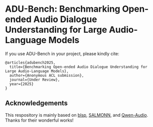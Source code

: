 # ADU-Bench: Benchmarking Open-ended Audio Dialogue Understanding for Large Audio-Language Models

If you use ADU-Bench in your project, please kindly cite:
```
@articles{adubench2025,
  title={Benchmarking Open-ended Audio Dialogue Understanding for Large Audio-Language Models},
  author={Anonymous ACL submission},
  journal={Under Review},
  year={2025}
}
```

## Acknowledgements
This respository is mainly based on [blsp](https://github.com/cwang621/blsp), [SALMONN](https://github.com/bytedance/SALMONN), and [Qwen-Audio](https://github.com/QwenLM/Qwen-Audio). Thanks for their wonderful works!
